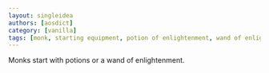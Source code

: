 ```yaml
---
layout: singleidea
authors: [aosdict]
category: [vanilla]
tags: [monk, starting equipment, potion of enlightenment, wand of enlightenment]
---
```

Monks start with potions or a wand of enlightenment.
